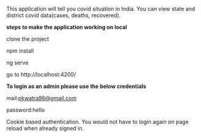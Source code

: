 This application will tell you covid situation in India. You can view state and district covid data(cases, deaths, recovered). 


**steps to make the application working on local**

clone the project

npm install

ng serve

go to http://localhost:4200/



**To login as an admin please use the below credentials**

mail:pkwatra96@gmail.com

password:hello

Cookie based authentication. You would not have to login again on page reload when already signed in.





